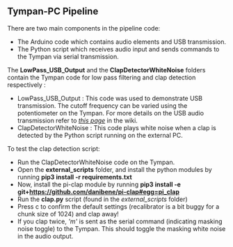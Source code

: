 ## Tympan-PC Pipeline

There are two main components in the pipeline code: 
 - The Arduino code which contains audio elements and USB transmission. 
 - The Python script which receives audio input and sends commands to the Tympan via serial transmission. 
 
The **LowPass_USB_Output** and the **ClapDetectorWhiteNoise** folders contain the Tympan code for low pass filtering and clap detection respectively :
 - LowPass_USB_Output : This code was used to demonstrate USB transmission. The cutoff frequency can be varied using the potentiometer on the Tympan. For more details on the USB audio transmission refer to *[this page](https://github.com/danibene/tympan-pc/wiki/Transmitting-Audio-From-the-Tympan-to-a-PC)* in the wiki.
 - ClapDetectorWhiteNoise : This code plays white noise when a clap is detected by the Python script running on the external PC. 
 
To test the clap detection script:
 * Run the ClapDetectorWhiteNoise code on the Tympan. 
 * Open the **external_scripts** folder, and install the python modules by running **pip3 install -r requirements.txt**
 * Now, install the pi-clap module by running **pip3 install -e git+https://github.com/danibene/pi-clap#egg=pi_clap**
 * Run the **clap.py** script (found in the *external_scripts* folder) 
 * Press c to confirm the default settings (recalibrator is a bit buggy for a chunk size of 1024) and clap away!
 * If you clap twice, *'m'* is sent as the serial command (indicating masking noise toggle) to the Tympan. This should toggle the masking white noise in the audio output.  
